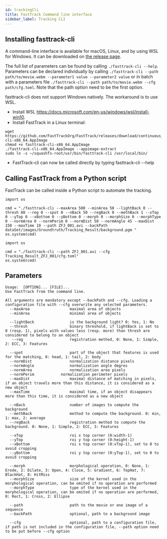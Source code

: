 ```yaml
---
id: trackingCli
title: FastTrack Command line interface
sidebar_label: Tracking CLI
---
```


## Installing fasttrack-cli
A command-line interface is available for macOS, Linux, and by using WSL for Windows. It can be downloaded on [the release page](https://github.com/FastTrackOrg/FastTrack/releases/).

The full list of parameters can be found by calling ```./fasttrack-cli --help```. 
Parameters can be declared individually by calling ```./fasttrack-cli --path path/to/movie.webm --parameter1 value --parameter2 value``` or in batch with a parameters file ```./fasttrack-cli --path path/to/movie.webm --cfg path/cfg.toml```. Note that the path option need to be the first option.

fasttrack-cli does not support Windows natively. The workaround is to use WSL.
* Install WSL https://docs.microsoft.com/en-us/windows/wsl/install-win10.
* Install FastTrack in a Linux terminal:
```
wget https://github.com/FastTrackOrg/FastTrack/releases/download/continuous_cli/fasttrack-cli-x86_64.AppImage
chmod +x fasttrack-cli-x86_64.AppImage
./fasttrack-cli-x86_64.AppImage --appimage-extract
sudo ln -s ~/squashfs-root/usr/bin/fasttrack-cli /usr/local/bin/
```
* FastTrack-cli can now be called directly by typing fasttrack-cli --help 

## Calling FastTrack from a Python script

FastTrack can be called inside a Python script to automate the tracking. 

```
import os

cmd = "./fasttrack-cli --maxArea 500 --minArea 50 --lightBack 0 --thresh 80 --reg 0 --spot 0 --nBack 50 --regBack 0 --methBack 1 --xTop 0 --yTop 0 --xBottom 0 --yBottom 0 --morph 0 --morphSize 0 --morphType 0 --normArea 0 --normPerim 0 --normDist 50 --normAngle 45 --maxDist 150 --maxTime 10 --path ZFJ_001.avi --backPath dataSet/images/Groundtruth/Tracking_Result/background.pgm " 
os.system(cmd)
```

```
import os

cmd = "./fasttrack-cli --path ZFJ_001.avi --cfg Tracking_Result_ZFJ_001/cfg.toml"
os.system(cmd)
```

## Parameters

```
Usage:  [OPTION]... [FILE]...
Use FastTrack from the command line.

All arguments are mandatory except --backPath and --cfg. Loading a configuration file with --cfg overwrite any selected parameters.
  --maxArea                  maximal area of objects
  --minArea                  minimal area of objects

  --lightBack                is the background light? 0: Yes, 1: No
  --thresh                   binary threshold, if lightBack is set to 0 (resp. 1), pixels with values less (resp. more) than thresh are considered to belong to an object
   --reg                     registration method, 0: None, 1: Simple, 2: ECC, 3: Features

  --spot                     part of the object that features is used for the matching, 0: head, 1: tail, 2: body
  --normDist                 normalization distance pixels
  --normAngle                normalization angle degres
  --normArea                 normalization area pixels
  --normPerim            normalization perimeter pixels
  --maxDist                  maximal distance of matching in pixels, if an object travels more than this distance, it is considered as a new object
  --maxTime                  maximal time, if an object disappears more than this time, it is considered as a new object

  --nBack                    number of images to compute the background
  --methBack                 method to compute the background. 0: min, 1: max, 2: average
  --regBack                  registration method to compute the background. 0: None, 1: Simple, 2: ECC, 3: Features

  --xTop                     roi x top corner (0:width-1)
  --yTop                     roi y top corner (0:height-1)
  --xBottom                  roi x top corner (0:xTop-1), set to 0 to avoid cropping
  --yBottom                  roi y top corner (0:yTop-1), set to 0 to avoid cropping

  --morph                    morphological operation, 0: None, 1: Erode, 2: Dilate, 3: Open, 4: Close, 5: Gradient, 6: TopHat, 7: BlackHat, 8: HitMiss
  --morphSize                size of the kernel used in the morphological operation, can be omited if no operation are performed
  --morphType                type of the kernel used in the morphological operation, can be omited if no operation are performed, 0: Rect, 1: Cross, 2: Ellipse

  --path                     path to the movie or one image of a sequence
  --backPath                 optional, path to a background image

  --cfg                      optional, path to a configuration file, if path is not included in the configuration file, --path option need to be put before --cfg option
```
